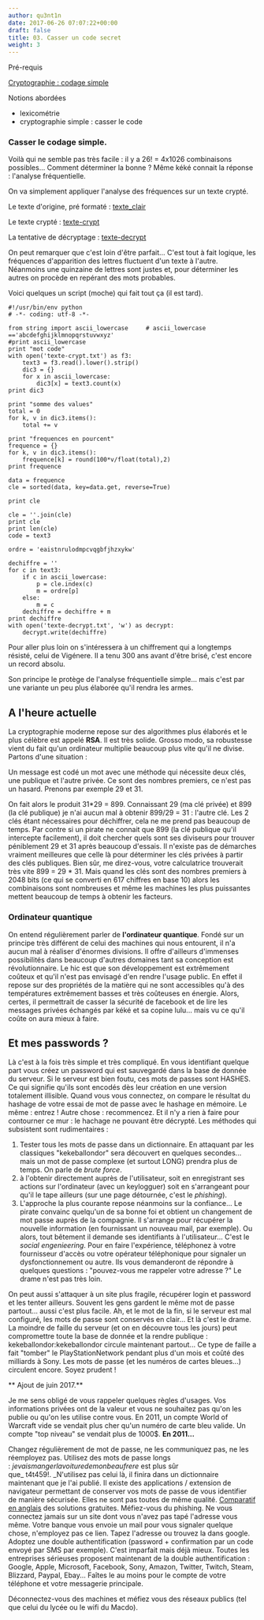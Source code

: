 ```yaml
---
author: qu3nt1n
date: 2017-06-26 07:07:22+00:00
draft: false
title: 03. Casser un code secret
weight: 3
---
```




Pré-requis



[Cryptographie : codage simple](http://qkzk.xyz/?page_id=83)

Notions abordées



* lexicométrie
* cryptographie simple : casser le code







### Casser le codage simple.


Voilà qui ne semble pas très facile : il y a 26! = 4x1026 combinaisons possibles... Comment déterminer la bonne ? Même kéké connait la réponse : l'analyse fréquentielle.

On va simplement appliquer l'analyse des fréquences sur un texte crypté.

Le texte d'origine, pré formaté : [texte_clair](http://qkzk.xyz/?attachment_id=98)

Le texte crypté : [texte-crypt](http://qkzk.xyz/?attachment_id=99)

La tentative de décryptage : [texte-decrypt](http://qkzk.xyz/?attachment_id=100)

On peut remarquer que c'est loin d'être parfait... C'est tout à fait logique, les fréquences d'apparition des lettres fluctuent d'un texte à l'autre. Néanmoins une quinzaine de lettres sont justes et, pour déterminer les autres on procède en repérant des mots probables.

Voici quelques un script (moche) qui fait tout ça (il est tard).



    #!/usr/bin/env python
    # -*- coding: utf-8 -*-

    from string import ascii_lowercase     # ascii_lowercase =='abcdefghijklmnopqrstuvwxyz'
    #print ascii_lowercase
    print "mot code"
    with open('texte-crypt.txt') as f3:
        text3 = f3.read().lower().strip()
        dic3 = {}
        for x in ascii_lowercase:
            dic3[x] = text3.count(x)
    print dic3

    print "somme des values"
    total = 0
    for k, v in dic3.items():
        total += v

    print "frequences en pourcent"
    frequence = {}
    for k, v in dic3.items():
        frequence[k] = round(100*v/float(total),2)
    print frequence

    data = frequence
    cle = sorted(data, key=data.get, reverse=True)

    print cle

    cle = ''.join(cle)
    print cle
    print len(cle)
    code = text3

    ordre = 'eaistnrulodmpcvqgbfjhzxykw'

    dechiffre = ''
    for c in text3:
        if c in ascii_lowercase:
            p = cle.index(c)
            m = ordre[p]
        else:
            m = c
        dechiffre = dechiffre + m
    print dechiffre
    with open('texte-decrypt.txt', 'w') as decrypt:
        decrypt.write(dechiffre)



Pour aller plus loin on s'intéressera à un chiffrement qui a longtemps résisté, celui de Vigénere. Il a tenu 300 ans avant d'être brisé, c'est encore un record absolu.

Son principe le protège de l'analyse fréquentielle simple... mais c'est par une variante un peu plus élaborée qu'il rendra les armes.


## A l'heure actuelle


La cryptographie moderne repose sur des algorithmes plus élaborés et le plus célèbre est appelé **RSA**. Il est très solide. Grosso modo, sa robustesse vient du fait qu'un ordinateur multiplie beaucoup plus vite qu'il ne divise. Partons d'une situation :

Un message est codé un mot avec une méthode qui nécessite deux clés, une publique et l'autre privée. Ce sont des nombres premiers, ce n'est pas un hasard. Prenons par exemple 29 et 31.

On fait alors le produit 31*29 = 899. Connaissant 29 (ma clé privée) et 899 (la clé publique) je n'ai aucun mal à obtenir 899/29 = 31 : l'autre clé. Les 2 clés étant nécessaires pour déchiffrer, cela ne me prend pas beaucoup de temps. Par contre si un pirate ne connait que 899 (la clé publique qu'il intercepte facilement), il doit chercher quels sont ses diviseurs pour trouver péniblement 29 et 31 après beaucoup d'essais. Il n'existe pas de démarches vraiment meilleures que celle là pour déterminer les clés privées à partir des clés publiques.
Bien sûr, me direz-vous, votre calculatrice trouverait très vite 899 = 29 * 31. Mais quand les clés sont des nombres premiers à 2048 bits (ce qui se converti en 617 chiffres en base 10) alors les combinaisons sont nombreuses et même les machines les plus puissantes mettent beaucoup de temps à obtenir les facteurs.


### Ordinateur quantique


On entend régulièrement parler de **l'ordinateur quantique**. Fondé sur un principe très différent de celui des machines qui nous entourent, il n'a aucun mal à réaliser d'énormes divisions. Il offre d'ailleurs d'immenses possibilités dans beaucoup d'autres domaines tant sa conception est révolutionnaire.
Le hic est que son développement est extrêmement coûteux et qu'il n'est pas envisagé d'en rendre l'usage public. En effet il repose sur des propriétés de la matière qui ne sont accessibles qu'à des températures extrêmement basses et très coûteuses en énergie.
Alors, certes, il permettrait de casser la sécurité de facebook et de lire les messages privées échangés par kéké et sa copine lulu... mais vu ce qu'il coûte on aura mieux à faire.


## Et mes passwords ?


Là c'est à la fois très simple et très compliqué. En vous identifiant quelque part vous créez un password qui est sauvegardé dans la base de donnée du serveur. Si le serveur est bien foutu, ces mots de passes sont HASHES. Ce qui signifie qu'ils sont encodés dès leur création en une version totalement illisible. Quand vous vous connectez, on compare le résultat du hashage de votre essai de mot de passe avec le hashage en mémoire. Le même : entrez ! Autre chose : recommencez.
Et il n'y a rien à faire pour contourner ce mur : le hachage ne pouvant être décrypté.
Les méthodes qui subsistent sont rudimentaires :
1. Tester tous les mots de passe dans un dictionnaire. En attaquant par les classiques "kekeballondor" sera découvert en quelques secondes... mais un mot de passe complexe (et surtout LONG) prendra plus de temps. On parle de _brute force_.
2. à l'obtenir directement auprès de l'utilisateur, soit en enregistrant ses actions sur l'ordinateur (avec un keylogguer) soit en s'arrangeant pour qu'il le tape ailleurs (sur une page détournée, c'est le _phishing_).
3. L'approche la plus courante repose néanmoins sur la confiance... Le pirate convainc quelqu'un de sa bonne foi et obtient un changement de mot passe auprès de la compagnie. Il s'arrange pour récupérer la nouvelle information (en fournissant un nouveau mail, par exemple). Ou alors, tout bêtement il demande ses identifiants à l'utilisateur... C'est le _social engenieering_. Pour en faire l'expérience, téléphonez à votre fournisseur d'accès ou votre opérateur téléphonique pour signaler un dysfonctionnement ou autre. Ils vous demanderont de répondre à quelques questions : "pouvez-vous me rappeler votre adresse ?" Le drame n'est pas très loin.

On peut aussi s'attaquer à un site plus fragile, récupérer login et password et les tenter ailleurs. Souvent les gens gardent le même mot de passe partout... aussi c'est plus facile.
Ah, et le mot de la fin, si le serveur est mal configuré, les mots de passe sont conservés en clair... Et là c'est le drame. La moindre de faille du serveur (et on en découvre tous les jours) peut compromettre toute la base de donnée et la rendre publique : kekeballondor:kekeballondor circule maintenant partout... Ce type de faille a fait "tomber" le PlayStationNetwork pendant plus d'un mois et coûté des milliards à Sony. Les mots de passe (et les numéros de cartes bleues...) circulent encore.
Soyez prudent !

**
Ajout de juin 2017.**

Je me sens obligé de vous rappeler quelques règles d'usages. Vos informations privées ont de la valeur et vous ne souhaitez pas qu'on les publie ou qu'on les utilise contre vous. En 2011, un compte World of Warcraft vide se vendait plus cher qu'un numéro de carte bleu valide. Un compte "top niveau" se vendait plus de 1000$. **En 2011...**



 Changez régulièrement de mot de passe, ne les communiquez pas, ne les réemployez pas. Utilisez des mots de passe longs : _jevaismangerlavoituredemonbeaufrere_ est plus sûr que_ t4t459!. _N'utilisez pas celui là, il finira dans un dictionnaire maintenant que je l'ai publié.
 Il existe des applications / extension de navigateur permettant de conserver vos mots de passe de vous identifier de manière sécurisée. Elles ne sont pas toutes de même qualité. [Comparatif en anglais](http://www.pcmag.com/article2/0,2817,2475964,00.asp) des solutions gratuites.
 Méfiez-vous du phishing. Ne vous connectez jamais sur un site dont vous n'avez pas tapé l'adresse vous même. Votre banque vous envoie un mail pour vous signaler quelque chose, n'employez pas ce lien. Tapez l'adresse ou trouvez la dans google.
 Adoptez une double authentification (password + confirmation par un code envoyé par SMS par exemple). C'est imparfait mais déjà mieux. Toutes les entreprises sérieuses proposent maintenant de la double authentification : Google, Apple, Microsoft, Facebook, Sony, Amazon, Twitter, Twitch, Steam, Blizzard, Paypal, Ebay...
Faîtes le au moins pour le compte de votre téléphone et votre messagerie principale.

 Déconnectez-vous des machines et méfiez vous des réseaux publics (tel que celui du lycée ou le wifi du Macdo).
